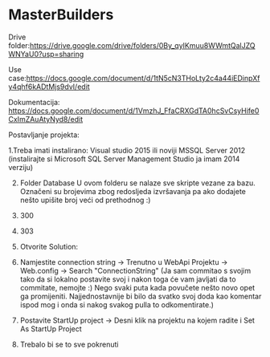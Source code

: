 # MasterBuilders

Drive folder:https://drive.google.com/drive/folders/0By_qyIKmuu8WWmtQalJZQWNYaU0?usp=sharing

Use case:https://docs.google.com/document/d/1tN5cN3THoLty2c4a44iEDinpXfy4qhf6kADtMjs9dvI/edit

Dokumentacija: https://docs.google.com/document/d/1VmzhJ_FfaCRXGdTA0hcSvCsyHife0CxImZAuAtyNyd8/edit


Postavljanje projekta:

1.Treba imati instalirano:
  Visual studio 2015 ili noviji
  MSSQL Server 2012 (instalirajte si Microsoft SQL Server Management Studio ja imam 2014 verziju) 
  
2. Folder Database
  U ovom folderu se nalaze sve skripte vezane za bazu. Označeni su brojevima zbog redosljeda izvršavanja pa ako dodajete nešto upišite broj veći od prethodnog :)
1. 300
2. 303
  
3. Otvorite Solution:
1. Namjestite connection string -> Trenutno u WebApi Projektu -> Web.config -> Search "ConnectionString" (Ja sam commitao s svojim tako da si lokalno postavite svoj i nakon toga će vam javljati da to commitate, nemojte :) Nego svaki puta kada povučete nešto novo opet ga promijeniti. Najjednostavnije bi bilo da svatko svoj doda kao komentar ispod mog i onda si nakog svakog pulla to odkomentirate.)
2. Postavite StartUp project -> Desni klik na projektu na kojem radite i Set As StartUp Project
3. Trebalo bi se to sve pokrenuti
